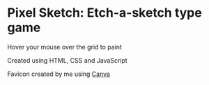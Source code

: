 # Pixel Sketch: Etch-a-sketch type game

Hover your mouse over the grid to paint

Created using HTML, CSS and JavaScript

Favicon created by me using [Canva](https://canva.com/)
